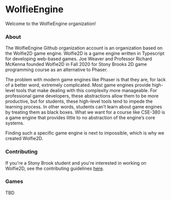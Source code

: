 # WolfieEngine
Welcome to the WolfieEngine organization! 

### About
The WolfieEngine Github organization account is an organization based on the Wolfie2D game engine. Wolfie2D is a game engine written in Typescript for developing web-based games. Joe Weaver and Professor Richard McKenna founded Wolfie2D in Fall 2020 for Stony Brooks 2D game programming course as an alternative to Phaser. 

The problem with modern game engines like Phaser is that they are, for lack of a better word, extremely complicated. Most game engines provide high-level tools that make dealing with this complexity more manageable. For professional game developers, these abstractions allow them to be more productive, but for students, these high-level tools tend to impede the learning process. In other words, students can’t learn about game engines by treating them as black boxes. What we want for a course like CSE-380 is a game engine that provides little to no abstraction of the engine’s core systems. 

Finding such a specific game engine is next to impossible, which is why we created Wolfie2D.

### Contributing
If you're a Stony Brook student and you're interested in working on Wolfie2D, see the contributing guidelines [here](https://github.com/WolfieEngine/.github/blob/main/.github/CONTRIBUTING.md).


### Games
TBD






